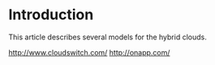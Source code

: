 

Introduction
============

This article describes several models for the hybrid clouds.


http://www.cloudswitch.com/
http://onapp.com/
